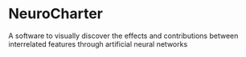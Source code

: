 # NeuroCharter
A software to visually discover the effects and contributions between interrelated features through artificial neural networks
